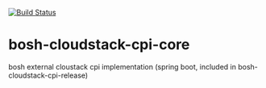 [![Build Status](https://travis-ci.org/Orange-OpenSource/bosh-cloudstack-cpi-core.png)](https://travis-ci.org/Orange-OpenSource/bosh-cloudstack-cpi-core)
# bosh-cloudstack-cpi-core
bosh external cloustack cpi implementation (spring boot, included in bosh-cloudstack-cpi-release)
